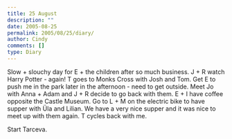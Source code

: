 ```yaml
---
title: 25 August
description: ""
date: 2005-08-25
permalink: 2005/08/25/diary/
author: Cindy
comments: []
type: Diary
---
```


Slow + slouchy day for E + the children after so much business. J + R watch Harry Potter - again! T goes to Monks Cross with Josh and Tom. Get E to push me in the park later in the afternoon - need to get outside. Meet Jo with Anna + Adam and J + R decide to go back with them. E + I have coffee opposite the Castle Museum. Go to L + M on the electric bike to have supper with Üla and Lilian. We have a very nice supper and it was nice to meet up with them again. T cycles back with me.

Start Tarceva.
